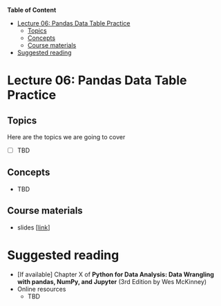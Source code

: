 
**Table of Content**
- [Lecture 06: Pandas Data Table Practice](#lecture-06-pandas-data-table-practice)
  - [Topics](#topics)
  - [Concepts](#concepts)
  - [Course materials](#course-materials)
- [Suggested reading](#suggested-reading)

# Lecture 06: Pandas Data Table Practice

## Topics
Here are the topics we are going to cover
* [ ] TBD


## Concepts
* TBD


## Course materials
* slides [[link](TBD)]

# Suggested reading
* [If available] Chapter X of **Python for Data Analysis: Data Wrangling with pandas, NumPy, and Jupyter** (3rd Edition by Wes McKinney)
* Online resources
  * TBD
